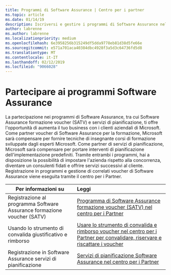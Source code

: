 ```yaml
---
title: Programmi di Software Assurance | Centro per i partner
ms.topic: article
ms.date: 01/14/19
description: Iscriversi e gestire i programmi di Software Assurance nel centro per i Partner
author: labrenne
ms.author: labrenne
ms.localizationpriority: medium
ms.openlocfilehash: 6e3958256b315249df5dda9778eb81d38d5fe66e
ms.sourcegitcommit: e571a701aca40384dbc4928f3a5d3c64736fd5d8
ms.translationtype: MT
ms.contentlocale: it-IT
ms.lasthandoff: 02/12/2019
ms.locfileid: "9066028"
---
```

# <a name="participate-in-software-assurance-programs"></a>Partecipare ai programmi Software Assurance

La partecipazione nei programmi di Software Assurance, tra cui Software Assurance formazione voucher (SATV) e servizi di pianificazione, ti offre l'opportunità di aumenta il tuo business con i clienti aziendali di Microsoft. Come partner voucher di Software Assurance per la formazione, Microsoft sarà compensare per fornire tecniche di insegnante corsi di formazione sviluppate dagli esperti Microsoft. Come partner di servizi di pianificazione, Microsoft sarà compensare per portare interventi di pianificazione dell'implementazione predefiniti. Tramite entrambi i programmi, hai a disposizione la possibilità di impostare l'azienda rispetto alla concorrenza, diventare un consulenti fidati e offrire servizi successivi al cliente. Registrazione in programmi e gestione di correlati voucher di Software Assurance viene eseguita tramite il centro per i Partner.

|**Per informazioni su**   |**Leggi**   |
|--------------------------|:------------------|
|Registrazione al programma Software Assurance formazione voucher (SATV)|[Programma di Software Assurance formazione voucher (SATV) nel centro per i Partner](software-assurance-satv.md)|
|Usando lo strumento di convalida giustificativo e rimborso|[Usare lo strumento di convalida e rimborso voucher nel centro per i Partner per convalidare, riservare e riscattare i voucher](voucher-validation-tool.md)|
|Registrazione in Software Assurance servizi di pianificazione|[Servizi di pianificazione Software Assurance nel centro per i Partner](software-assurance-dps.md) 


